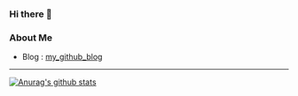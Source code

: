 ### Hi there 👋

### About Me
- Blog : [my_github_blog](jun9395.github.io)

---
[![Anurag's github stats](https://github-readme-stats.vercel.app/api?username=jun9395)](https://github.com/jun9395/github-readme-stats)

<!--
**jun9395/jun9395** is a ✨ _special_ ✨ repository because its `README.md` (this file) appears on your GitHub profile.

Here are some ideas to get you started:

- 🔭 I’m currently working on ...
- 🌱 I’m currently learning ...
- 👯 I’m looking to collaborate on ...
- 🤔 I’m looking for help with ...
- 💬 Ask me about ...
- 📫 How to reach me: ...
- 😄 Pronouns: ...
- ⚡ Fun fact: ...
-->
